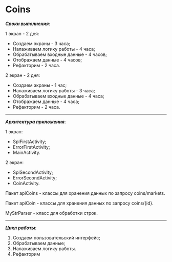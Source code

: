 # Coins

***Сроки выполнения***:

1 экран - 2 дня:
- Создаем экраны - 3 часа;
- Налаживаем логику работы - 4 часа;
- Обрабатываем входные данные - 4 часов;
- Отображаем данные - 4 часов;
- Рефакторим - 2 часа.

2 экран - 2 дня:
- Создаем экраны - 1 час;
- Налаживаем логику работы - 3 часа;
- Обрабатываем входные данные - 4 часа;
- Отображаем данные - 4 часа;
- Рефакторим - 2 часа.

---

***Архитектура приложения***:

1 экран:
- SplFirstActivity;
- ErrorFirstActivity;
- MainActivity.

2 экран:
- SplSecondActivity;
- ErrorSecondActivity;
- CoinActivity.

Пакет apiCoins - классы для хранения данных по запросу coins/markets.

Пакет apiCoin - классы для хранения данных по запросу coins/{id}.

MyStrParser - класс для обработки строк.

---

***Цикл работы***:
1. Создаем пользовательский интерфейс;
2. Обрабатываем данные;
3. Налаживаем логику работы.
4. Рефакторим
